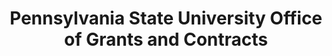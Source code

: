 ---
layout: repo
title: "Pennsylvania State University Office of Grants and Contracts"
id: 15029
permalink: repos/15029/
---